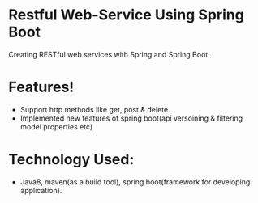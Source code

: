 # Restful Web-Service Using Spring Boot

Creating RESTful web services with Spring and Spring Boot.
# Features!

  - Support http methods like get, post & delete.
  - Implemented new features of spring boot(api versoining & filtering model properties etc)

# Technology Used:

  - Java8, maven(as a build tool), spring boot(framework for developing application).
